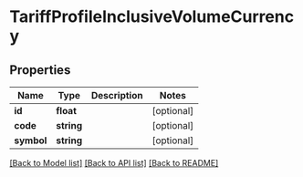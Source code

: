 # TariffProfileInclusiveVolumeCurrency

## Properties
Name | Type | Description | Notes
------------ | ------------- | ------------- | -------------
**id** | **float** |  | [optional] 
**code** | **string** |  | [optional] 
**symbol** | **string** |  | [optional] 

[[Back to Model list]](../../README.md#documentation-for-models) [[Back to API list]](../../README.md#documentation-for-api-endpoints) [[Back to README]](../../README.md)

